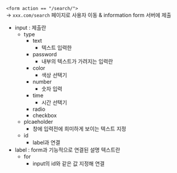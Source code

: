 `<form action == "/search/">`  
→ `xxx.com/search` 페이지로 사용자 이동 & information form 서버에 제출

- input : 제출란
	- type
		- text
			- 텍스트 입력한
		- password
			- 내부의 텍스트가 가려지는 입력란
		- color
			- 색상 선택기
		- number
			- 숫자 입력
		- time
			- 시간 선택기
		- radio
		- checkbox
	- plcaeholder
		- 창에 입력전에 희미하게 보이는 텍스트 지정
	- id
		- label과 연결
- label : form과 기능적으로 연결된 설명 텍스트란
	- for
		- input의 id와 같은 값 지정해 연결



